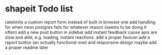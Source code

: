 # shapeit Todo list

ratelimits
a custom report form instead of built in browser one
add handling for when neon postgres fails for whatever reason (seems to be doing it often)
add a new post button in sidebar
add instant feedback cause apis are slow and allat, e.g. loading, instant reactions.
add a proper favicon
add a report button (an actually functional one)
and responsive design maybe
add a proper readme later

